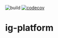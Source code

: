 ![build](https://github.com/spbu-math-cs/ig-platform/actions/workflows/.github/workflows/CI.yml/badge.svg)
[![codecov](https://codecov.io/gh/spbu-math-cs/ig-platform/graph/badge.svg?token=Z7XSKGMLII)](https://codecov.io/gh/spbu-math-cs/ig-platform)

# ig-platform
